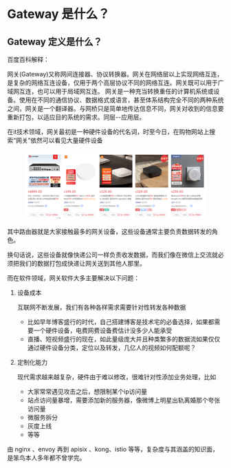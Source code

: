 # Gateway 是什么？

## Gateway 定义是什么？

百度百科解释：

网关(Gateway)又称网间连接器、协议转换器。网关在网络层以上实现网络互连，是复杂的网络互连设备，仅用于两个高层协议不同的网络互连。网关既可以用于广域网互连，也可以用于局域网互连。 网关是一种充当转换重任的计算机系统或设备。使用在不同的通信协议、数据格式或语言，甚至体系结构完全不同的两种系统之间，网关是一个翻译器。与网桥只是简单地传达信息不同，网关对收到的信息要重新打包，以适应目的系统的需求。同层--应用层。

在it技术领域，网关最初是一种硬件设备的代名词，时至今日，在购物网站上搜索“网关”依然可以看见大量硬件设备

<figure><img src=".gitbook/assets/image.png" alt=""><figcaption></figcaption></figure>

其中路由器就是大家接触最多的网关设备，这些设备通常主要负责数据转发的角色。

换句话说，这些设备就像快递公司一样负责收发数据，而我们像在微信上交流就必须把我们的数据打包成快递让网关送到其他人那里。

而在软件领域，网关软件大多主要解决以下问题：

1.  设备成本

    互联网不断发展，我们有各种各样需求需要针对性转发各种数据

    * 比如早年博客盛行的时代，自己搭建博客是技术宅的必备选择，如果都需要一个硬件设备，电费网费设备费估计没多少人能承受
    * 直播、短视频盛行的现在，如此量级庞大并且种类繁多的数据流如果仅仅通过硬件设备分类，定位以及转发，几亿人的视频如何配额呢？
2.  定制化能力

    现代需求越来越复杂，硬件由于难以修改，很难针对性添加业务处理，比如

    * 大家常常遇见攻击之后，想限制某个ip访问量
    * 站点访问量暴增，需要添加新的服务器，像微博上明星出轨离婚那个夸张访问量
    * 微服务拆分
    * 灰度上线
    * 等等

由 nginx 、envoy 再到 apisix 、kong、istio 等等，复杂度与其涵盖的知识面，是笨鸟本人多年都不曾学完。



